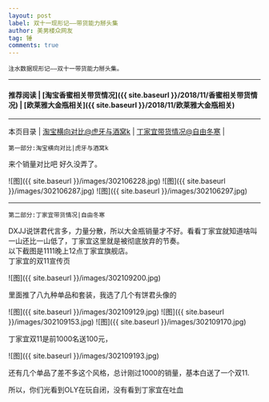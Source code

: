 ```yaml
---
layout: post
label: 双十一现形记——带货能力掰头集
author: 美男楼众网友
tag: 锤
comments: true
---
```


    注水数据现形记——双十一带货能力掰头集。

---
#### 推荐阅读 | [淘宝香蜜相关带货情况]({{ site.baseurl }}/2018/11/香蜜相关带货情况) | [欧莱雅大金瓶相关]({{ site.baseurl }}/2018/11/欧莱雅大金瓶相关) 
---
本页目录 \| [淘宝横向对比@虎牙与酒窝k](#dxjje) \| [丁家宜带货情况@自由冬寒](#dxjjb)  \| [](#dxjjc)

<a name="dxjje"></a>

    第一部分:淘宝横向对比|虎牙与酒窝k

来个销量对比吧 好久没弄了。

![图]({{ site.baseurl }}/images/302106228.jpg)
![图]({{ site.baseurl }}/images/302106287.jpg)
![图]({{ site.baseurl }}/images/302106297.jpg)


---

<a name="dxjjb"></a>

    第二部分:丁家宜带货情况|自由冬寒


DXJJ说饼君代言多，力量分散，所以大金瓶销量才不好。看看丁家宜就知道啥叫一山还比一山低了，丁家宜这里就是被彻底放弃的节奏。
<br>以下截图是1111晚上12点丁家宜旗舰店。
<br>丁家宜的双11宣传页

![图]({{ site.baseurl }}/images/302109200.jpg)

里面推了八九种单品和套装，我选了几个有饼君头像的

![图]({{ site.baseurl }}/images/302109129.jpg)
![图]({{ site.baseurl }}/images/302109153.jpg)
![图]({{ site.baseurl }}/images/302109170.jpg)

丁家宜双11是前1000名送100元，

![图]({{ site.baseurl }}/images/302109193.jpg)

还有几个单品了差不多这个风格，总计刚过1000的销量，基本白送了一个双11.

所以，你们光看到OLY在玩自闭，没有看到丁家宜在吐血
